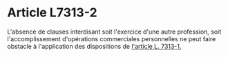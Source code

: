 # Article L7313-2

L'absence de clauses interdisant soit l'exercice d'une autre profession, soit l'accomplissement d'opérations commerciales personnelles ne peut faire obstacle à l'application des dispositions de [l'article L. 7313-1.][1]

 [1]: /affichCodeArticle.do?cidTexte=LEGITEXT000006072050&idArticle=LEGIARTI000006904719&dateTexte=&categorieLien=cid